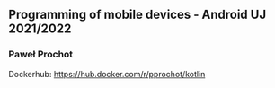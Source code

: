 ## Programming of mobile devices - Android UJ 2021/2022
### Paweł Prochot

Dockerhub: https://hub.docker.com/r/pprochot/kotlin